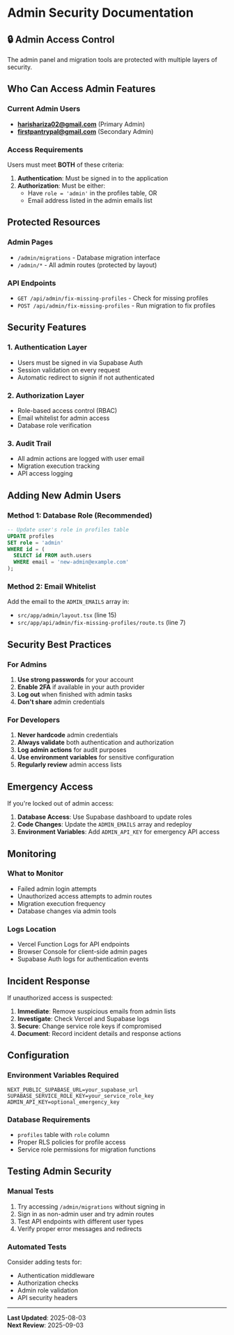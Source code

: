 # Admin Security Documentation

## 🔒 Admin Access Control

The admin panel and migration tools are protected with multiple layers of security.

## Who Can Access Admin Features

### Current Admin Users
- **harishariza02@gmail.com** (Primary Admin)
- **firstpantrypal@gmail.com** (Secondary Admin)

### Access Requirements
Users must meet **BOTH** of these criteria:
1. **Authentication**: Must be signed in to the application
2. **Authorization**: Must be either:
   - Have `role = 'admin'` in the profiles table, OR
   - Email address listed in the admin emails list

## Protected Resources

### Admin Pages
- `/admin/migrations` - Database migration interface
- `/admin/*` - All admin routes (protected by layout)

### API Endpoints
- `GET /api/admin/fix-missing-profiles` - Check for missing profiles
- `POST /api/admin/fix-missing-profiles` - Run migration to fix profiles

## Security Features

### 1. Authentication Layer
- Users must be signed in via Supabase Auth
- Session validation on every request
- Automatic redirect to signin if not authenticated

### 2. Authorization Layer
- Role-based access control (RBAC)
- Email whitelist for admin access
- Database role verification

### 3. Audit Trail
- All admin actions are logged with user email
- Migration execution tracking
- API access logging

## Adding New Admin Users

### Method 1: Database Role (Recommended)
```sql
-- Update user's role in profiles table
UPDATE profiles 
SET role = 'admin' 
WHERE id = (
  SELECT id FROM auth.users 
  WHERE email = 'new-admin@example.com'
);
```

### Method 2: Email Whitelist
Add the email to the `ADMIN_EMAILS` array in:
- `src/app/admin/layout.tsx` (line 15)
- `src/app/api/admin/fix-missing-profiles/route.ts` (line 7)

## Security Best Practices

### For Admins
1. **Use strong passwords** for your account
2. **Enable 2FA** if available in your auth provider
3. **Log out** when finished with admin tasks
4. **Don't share** admin credentials

### For Developers
1. **Never hardcode** admin credentials
2. **Always validate** both authentication and authorization
3. **Log admin actions** for audit purposes
4. **Use environment variables** for sensitive configuration
5. **Regularly review** admin access lists

## Emergency Access

If you're locked out of admin access:

1. **Database Access**: Use Supabase dashboard to update roles
2. **Code Changes**: Update the `ADMIN_EMAILS` array and redeploy
3. **Environment Variables**: Add `ADMIN_API_KEY` for emergency API access

## Monitoring

### What to Monitor
- Failed admin login attempts
- Unauthorized access attempts to admin routes
- Migration execution frequency
- Database changes via admin tools

### Logs Location
- Vercel Function Logs for API endpoints
- Browser Console for client-side admin pages
- Supabase Auth logs for authentication events

## Incident Response

If unauthorized access is suspected:

1. **Immediate**: Remove suspicious emails from admin lists
2. **Investigate**: Check Vercel and Supabase logs
3. **Secure**: Change service role keys if compromised
4. **Document**: Record incident details and response actions

## Configuration

### Environment Variables Required
```env
NEXT_PUBLIC_SUPABASE_URL=your_supabase_url
SUPABASE_SERVICE_ROLE_KEY=your_service_role_key
ADMIN_API_KEY=optional_emergency_key
```

### Database Requirements
- `profiles` table with `role` column
- Proper RLS policies for profile access
- Service role permissions for migration functions

## Testing Admin Security

### Manual Tests
1. Try accessing `/admin/migrations` without signing in
2. Sign in as non-admin user and try admin routes
3. Test API endpoints with different user types
4. Verify proper error messages and redirects

### Automated Tests
Consider adding tests for:
- Authentication middleware
- Authorization checks
- Admin role validation
- API security headers

---

**Last Updated**: 2025-08-03  
**Next Review**: 2025-09-03